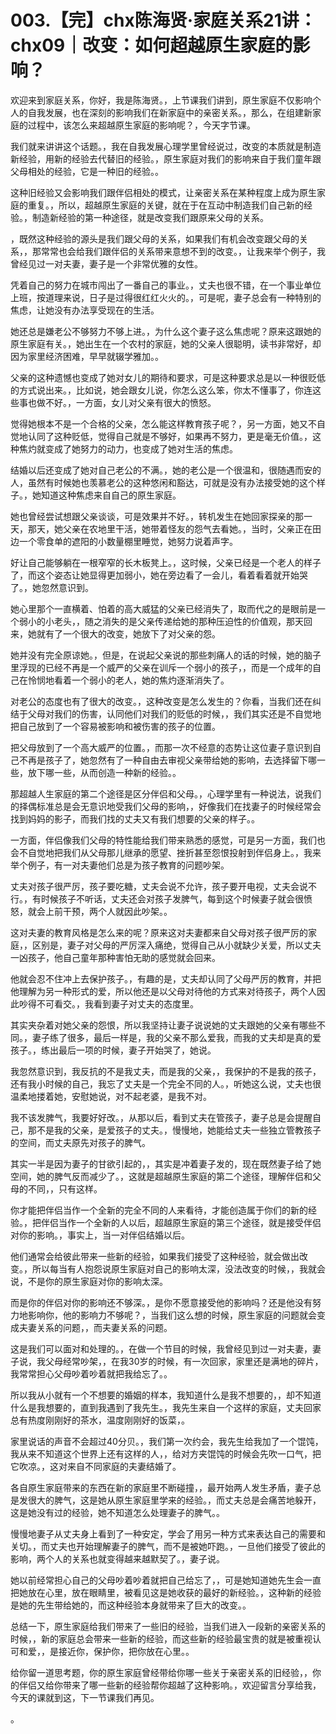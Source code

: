 # 003.【完】chx陈海贤·家庭关系21讲：chx09｜改变：如何超越原生家庭的影响？

欢迎来到家庭关系，你好，我是陈海贤。，上节课我们讲到，原生家庭不仅影响个人的自我发展，也在深刻的影响我们在新家庭中的亲密关系。，那么，在组建新家庭的过程中，该怎么来超越原生家庭的影响呢？，今天字节课。

我们就来讲讲这个话题。，我在自我发展心理学里曾经说过，改变的本质就是制造新经验，用新的经验去代替旧的经验。，原生家庭对我们的影响来自于我们童年跟父母相处的经验，它是一种旧的经验。。

这种旧经验又会影响我们跟伴侣相处的模式，让亲密关系在某种程度上成为原生家庭的重复。，所以，超越原生家庭的关键，就在于在互动中制造我们自己新的经验。，制造新经验的第一种途径，就是改变我们跟原来父母的关系。

，既然这种经验的源头是我们跟父母的关系，如果我们有机会改变跟父母的关系，，那常常也会给我们跟伴侣的关系带来意想不到的改变。，让我来举个例子，我曾经见过一对夫妻，妻子是一个非常优雅的女性。

凭着自己的努力在城市闯出了一番自己的事业。，丈夫也很不错，在一个事业单位上班，按道理来说，日子是过得很红红火火的。，可是呢，妻子总会有一种特别的焦虑，让她没有办法享受现在的生活。

她还总是嫌老公不够努力不够上进。，为什么这个妻子这么焦虑呢？原来这跟她的原生家庭有关。，她出生在一个农村的家庭，她的父亲人很聪明，读书非常好，却因为家里经济困难，早早就辍学雅加。。

父亲的这种遗憾也变成了她对女儿的期待和要求，可是这种要求总是以一种很贬低的方式说出来。，比如说，她会跟女儿说，你怎么这么笨，你太不懂事了，你连这些事也做不好。，一方面，女儿对父亲有很大的愤怒。

觉得她根本不是一个合格的父亲，怎么能这样教育孩子呢？，另一方面，她又不自觉地认同了这种贬低，觉得自己就是不够好，如果再不努力，更是毫无价值。，这种焦灼就变成了她努力的动力，也变成了她对生活的焦虑。

结婚以后还变成了她对自己老公的不满。，她的老公是一个很温和，很随遇而安的人，虽然有时候她也羡慕老公的这种悠闲和豁达，可就是没有办法接受她的这个样子。，她知道这种焦虑来自自己的原生家庭。

她也曾经尝试想跟父亲谈谈，可是效果并不好。，转机发生在她回家探亲的那一天，那天，她父亲在农地里干活，她带着怪友的怨气去看她。，当时，父亲正在田边一个零食单的遮阳的小数量棚里睡觉，她努力说着声字。

好让自己能够躺在一根窄窄的长木板凳上。，这时候，父亲已经是一个老人的样子了，而这个姿态让她显得更加弱小，她在旁边看了一会儿，看着看着就开始哭了。，她忽然意识到。

她心里那个一直横着、怕着的高大威猛的父亲已经消失了，取而代之的是眼前是一个弱小的小老头，，随之消失的是父亲传递给她的那种压迫性的价值观，那天回来，她就有了一个很大的改变，她放下了对父亲的怨。

她并没有完全原谅她。，但是，在说起父亲说的那些刺痛人的话的时候，她的脑子里浮现的已经不再是一个威严的父亲在训斥一个弱小的孩子，，而是一个成年的自己在怜悯地看着一个弱小的老人，她的焦灼逐渐消失了。

对老公的态度也有了很大的改变。，这种改变是怎么发生的？你看，当我们还在纠结于父母对我们的伤害，认同他们对我们的贬低的时候，，我们其实还是不自觉地把自己放到了一个容易被影响和被伤害的孩子的位置。

把父母放到了一个高大威严的位置。，而那一次不经意的态势让这位妻子意识到自己不再是孩子了，她忽然有了一种自由去审视父亲带给她的影响，去选择留下哪一些，放下哪一些，从而创造一种新的经验。。

那超越人生家庭的第二个途径是区分伴侣和父母。，心理学里有一种说法，说我们的择偶标准总是会无意识地受我们父母的影响，，好像我们在找妻子的时候经常会找到妈妈的影子，而我们找的丈夫又有我们想要的父亲的样子。。

一方面，伴侣像我们父母的特性能给我们带来熟悉的感觉，可是另一方面，我们也会不自觉地把我们从父母那儿继承的愿望、挫折甚至怨恨投射到伴侣身上。，我来举个例子，有一对夫妻他们总是为孩子教育的问题吵架。

丈夫对孩子很严厉，孩子要吃糖，丈夫会说不允许，孩子要开电视，丈夫会说不行。，有时候孩子不听话，丈夫还会对孩子发脾气，每到这个时候妻子就会很愤怒，就会上前干预，两个人就因此吵架。。

这对夫妻的教育风格是怎么来的呢？原来这对夫妻都来自父母对孩子很严厉的家庭，，区别是，妻子对父母的严厉深入痛绝，觉得自己从小就缺少关爱，所以丈夫一凶孩子，他自己童年那种害怕无助的感觉就会回来。

他就会忍不住冲上去保护孩子。，有趣的是，丈夫却认同了父母严厉的教育，并把他理解为另一种形式的爱，所以他还是以父母对待他的方式来对待孩子，两个人因此吵得不可看交。，我看到妻子对丈夫的态度里。

其实夹杂着对她父亲的怨恨，所以我坚持让妻子说说她的丈夫跟她的父亲有哪些不同。，妻子练了很多，最后一样是，我的父亲不那么爱我，而我的丈夫却是真的爱孩子。，练出最后一项的时候，妻子开始哭了，她说。

我忽然意识到，我反抗的不是我丈夫，而是我的父亲，，我保护的不是我的孩子，还有我小时候的自己，我忘了丈夫是一个完全不同的人。，听她这么说，丈夫也很温柔地搂着她，安慰她说，对不起老婆，是我不对。

我不该发脾气，我要好好改。，从那以后，看到丈夫在管孩子，妻子总是会提醒自己，那不是我的父亲，是爱孩子的丈夫。，慢慢地，她能给丈夫一些独立管教孩子的空间，而丈夫原先对孩子的脾气。

其实一半是因为妻子的甘欲引起的，，其实是冲着妻子发的，现在既然妻子给了她空间，她的脾气反而减少了。，这就是超越原生家庭的第二个途径，理解伴侣和父母的不同，，只有这样。

你才能把伴侣当作一个全新的完全不同的人来看待，才能创造属于你们的新的经验。，把伴侣当作一个全新的人以后，超越原生家庭的第三个途径，就是接受伴侣对你的影响。，事实上，当一对伴侣结婚以后。

他们通常会给彼此带来一些新的经验，如果我们接受了这种经验，就会做出改变。，所以每当有人抱怨说原生家庭对自己的影响太深，没法改变的时候，，我就会说，不是你的原生家庭对你的影响太深。

而是你的伴侣对你的影响还不够深。，是你不愿意接受他的影响吗？还是他没有努力地影响你，他的影响力不够呢？，当我们这么想的时候，原生家庭的问题就会变成夫妻关系的问题，，而夫妻关系的问题。

这是我们可以面对和处理的。，在做一个节目的时候，我曾经见到过一对夫妻，妻子说，我父母经常吵架，，在我30岁的时候，有一次回家，家里还是满地的碎片，我常常担心父母吵着吵着就把我给忘了。。

所以我从小就有一个不想要的婚姻的样本，我知道什么是我不想要的，，却不知道什么是我想要的，直到我遇到了我先生。，我先生来自一个这样的家庭，丈夫回家总有热度刚刚好的茶水，温度刚刚好的饭菜，。

家里说话的声音不会超过40分贝。，我们第一次约会，我先生给我加了一个馄饨，我从来不知道这个世界上还有这样的人，，给对方夹馄饨的时候会先吹一口气，把它吹凉。，这对来自不同家庭的夫妻结婚了。

各自原生家庭带来的东西在新的家庭里不断碰撞，，最开始两人发生矛盾，妻子总是发很大的脾气，这是她从原生家庭里学来的经验。，而丈夫总是会痛苦地躲开，这是她没有过的经验，她不知道怎么处理妻子的脾气。。

慢慢地妻子从丈夫身上看到了一种安定，学会了用另一种方式来表达自己的需要和关切。，而丈夫也开始理解妻子的脾气，而不是被她吓跑。，一旦他们接受了彼此的影响，两个人的关系也就变得越来越默契了。，妻子说。

她以前经常担心自己的父母吵着吵着就把自己给忘了，，可是她知道她先生会一直把她放在心里，放在眼睛里，被看见这是她收获的最好的新经验。，这种新的经验是她的先生带给她的，而这种经验本身就带来了巨大的改变。。

总结一下，原生家庭给我们带来了一些旧的经验，当我们进入一段新的亲密关系的时候，，新的家庭总会带来一些新的经验，而这些新的经验最宝贵的就是被重视认可和爱，，是接近你，保护你，把你放在心里。。

给你留一道思考题，你的原生家庭曾经带给你哪一些关于亲密关系的旧经验，，你的伴侣又给你带来了哪一些新的经验帮你超越了这种影响。，欢迎留言分享给我，今天的课就到这，下一节课我们再见。

。
